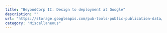 ```yaml
---
title: "BeyondCorp II: Design to deployment at Google"
description: ""
url: "https://storage.googleapis.com/pub-tools-public-publication-data/pdf/44860.pdf"
category: "Miscellaneous"
---
```

